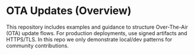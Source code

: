 # OTA Updates (Overview)

This repository includes examples and guidance to structure Over-The-Air (OTA) update flows.
For production deployments, use signed artifacts and HTTPS/TLS. In this repo we only demonstrate
local/dev patterns for community contributions.
